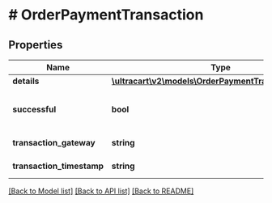 # # OrderPaymentTransaction

## Properties

Name | Type | Description | Notes
------------ | ------------- | ------------- | -------------
**details** | [**\ultracart\v2\models\OrderPaymentTransactionDetail[]**](OrderPaymentTransactionDetail.md) | Details | [optional]
**successful** | **bool** | True if the transaction was successful | [optional]
**transaction_gateway** | **string** | Transaction gateway | [optional]
**transaction_timestamp** | **string** | Transaction date/time | [optional]

[[Back to Model list]](../../README.md#models) [[Back to API list]](../../README.md#endpoints) [[Back to README]](../../README.md)
